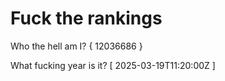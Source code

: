 # Fuck the rankings

Who the hell am I?
{ 12036686 }

What fucking year is it?
[ 2025-03-19T11:20:00Z ]
